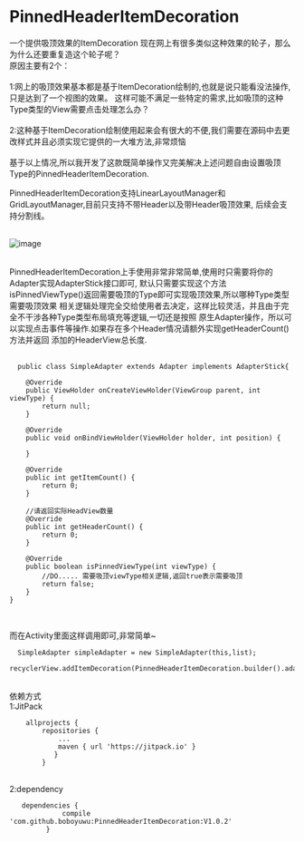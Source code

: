
# PinnedHeaderItemDecoration
一个提供吸顶效果的ItemDecoration
现在网上有很多类似这种效果的轮子，那么为什么还要重复造这个轮子呢？
<br>原因主要有2个：</br>
<br>1:网上的吸顶效果基本都是基于ItemDecoration绘制的,也就是说只能看没法操作,只是达到了一个视图的效果。
这样可能不满足一些特定的需求,比如吸顶的这种Type类型的View需要点击处理怎么办？</br>
<br>2:这种基于ItemDecoration绘制使用起来会有很大的不便,我们需要在源码中去更改样式并且必须实现它提供的一大堆方法,非常烦恼</br>
<br>基于以上情况,所以我开发了这款既简单操作又完美解决上述问题自由设置吸顶Type的PinnedHeaderItemDecoration.</br>

PinnedHeaderItemDecoration支持LinearLayoutManager和GridLayoutManager,目前只支持不带Header以及带Header吸顶效果,
后续会支持分割线。

<br>![image](https://github.com/boboyuwu/PinnedHeaderItemDecoration/blob/master/pic/ScreenGif2.gif)</br>

<br>PinnedHeaderItemDecoration上手使用非常非常简单,使用时只需要将你的Adapter实现AdapterStick接口即可,
默认只需要实现这个方法isPinnedViewType()返回需要吸顶的Type即可实现吸顶效果,所以哪种Type类型需要吸顶效果
相关逻辑处理完全交给使用者去决定，这样比较灵活，并且由于完全不干涉各种Type类型布局填充等逻辑,一切还是按照
原生Adapter操作，所以可以实现点击事件等操作.如果存在多个Header情况请额外实现getHeaderCount()方法并返回
添加的HeaderView总长度.</br>
<br>
```
  public class SimpleAdapter extends Adapter implements AdapterStick{
    
    @Override
    public ViewHolder onCreateViewHolder(ViewGroup parent, int viewType) {
        return null;
    }

    @Override
    public void onBindViewHolder(ViewHolder holder, int position) {

    }

    @Override
    public int getItemCount() {
        return 0;
    }
    
    //请返回实际HeadView数量
    @Override
    public int getHeaderCount() {
        return 0;
    }

    @Override
    public boolean isPinnedViewType(int viewType) {
        //DO..... 需要吸顶viewType相关逻辑,返回true表示需要吸顶
        return false;
    }
}
```
</br>

而在Activity里面这样调用即可,非常简单~
```
  SimpleAdapter simpleAdapter = new SimpleAdapter(this,list);
  recyclerView.addItemDecoration(PinnedHeaderItemDecoration.builder().adapterProvider(simpleAdapter).build());
```

<br>依赖方式</br>
1:JitPack
```
	allprojects {
		repositories {
			...
			maven { url 'https://jitpack.io' }
		   }
	    }
 ```

 <br>2:dependency</br>
 ```
 	dependencies {
	          compile 'com.github.boboyuwu:PinnedHeaderItemDecoration:V1.0.2'
	      }
 ```
